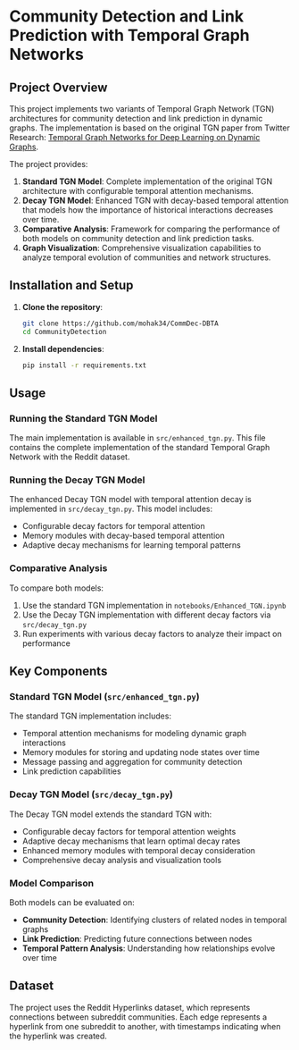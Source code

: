 # Community Detection and Link Prediction with Temporal Graph Networks

## Project Overview

This project implements two variants of Temporal Graph Network (TGN) architectures for community detection and link prediction in dynamic graphs. The implementation is based on the original TGN paper from Twitter Research: [Temporal Graph Networks for Deep Learning on Dynamic Graphs](https://arxiv.org/abs/2006.10637).

The project provides:

1. **Standard TGN Model**: Complete implementation of the original TGN architecture with configurable temporal attention mechanisms.
2. **Decay TGN Model**: Enhanced TGN with decay-based temporal attention that models how the importance of historical interactions decreases over time.
3. **Comparative Analysis**: Framework for comparing the performance of both models on community detection and link prediction tasks.
4. **Graph Visualization**: Comprehensive visualization capabilities to analyze temporal evolution of communities and network structures.

## Installation and Setup

1. **Clone the repository**:

   ```bash
   git clone https://github.com/mohak34/CommDec-DBTA
   cd CommunityDetection
   ```

2. **Install dependencies**:

   ```bash
   pip install -r requirements.txt
   ```

## Usage

### Running the Standard TGN Model

The main implementation is available in `src/enhanced_tgn.py`. This file contains the complete implementation of the standard Temporal Graph Network with the Reddit dataset.

### Running the Decay TGN Model

The enhanced Decay TGN model with temporal attention decay is implemented in `src/decay_tgn.py`. This model includes:

- Configurable decay factors for temporal attention
- Memory modules with decay-based temporal attention
- Adaptive decay mechanisms for learning temporal patterns

### Comparative Analysis

To compare both models:

1. Use the standard TGN implementation in `notebooks/Enhanced_TGN.ipynb`
2. Use the Decay TGN implementation with different decay factors via `src/decay_tgn.py`
3. Run experiments with various decay factors to analyze their impact on performance

## Key Components

### Standard TGN Model (`src/enhanced_tgn.py`)

The standard TGN implementation includes:

- Temporal attention mechanisms for modeling dynamic graph interactions
- Memory modules for storing and updating node states over time
- Message passing and aggregation for community detection
- Link prediction capabilities

### Decay TGN Model (`src/decay_tgn.py`)

The Decay TGN model extends the standard TGN with:

- Configurable decay factors for temporal attention weights
- Adaptive decay mechanisms that learn optimal decay rates
- Enhanced memory modules with temporal decay consideration
- Comprehensive decay analysis and visualization tools

### Model Comparison

Both models can be evaluated on:

- **Community Detection**: Identifying clusters of related nodes in temporal graphs
- **Link Prediction**: Predicting future connections between nodes
- **Temporal Pattern Analysis**: Understanding how relationships evolve over time

## Dataset

The project uses the Reddit Hyperlinks dataset, which represents connections between subreddit communities. Each edge represents a hyperlink from one subreddit to another, with timestamps indicating when the hyperlink was created.
